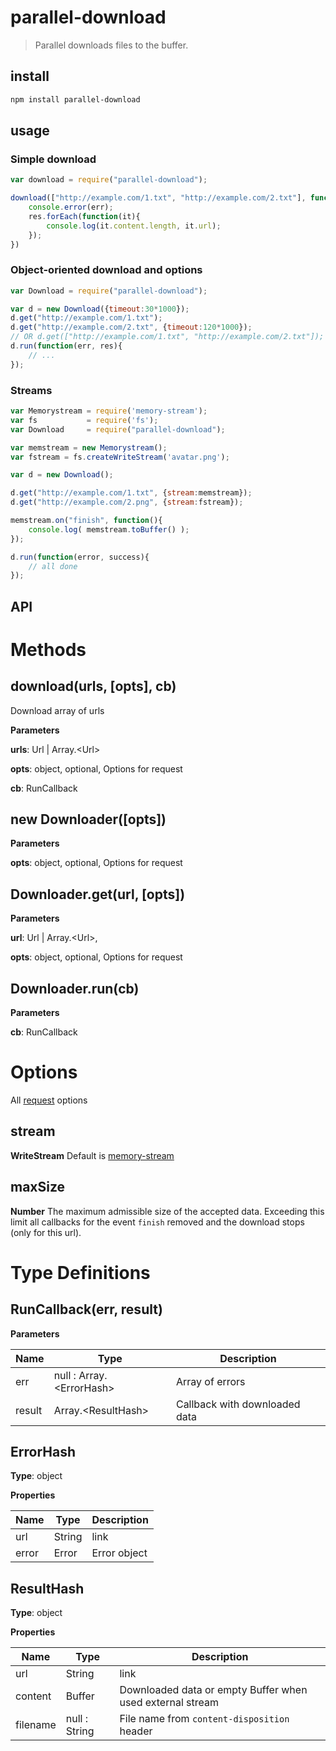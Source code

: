 # parallel-download

> Parallel downloads files to the buffer.

## install
```bash
npm install parallel-download
```

## usage 

### Simple download
```js
var download = require("parallel-download");

download(["http://example.com/1.txt", "http://example.com/2.txt"], function(err, res){
	console.error(err);
    res.forEach(function(it){
    	console.log(it.content.length, it.url);
    });
})
```

### Object-oriented download and options
```js
var Download = require("parallel-download");

var d = new Download({timeout:30*1000});
d.get("http://example.com/1.txt");
d.get("http://example.com/2.txt", {timeout:120*1000});
// OR d.get(["http://example.com/1.txt", "http://example.com/2.txt"]);
d.run(function(err, res){
	// ...
});
```

### Streams
```js
var Memorystream = require('memory-stream');
var fs           = require('fs');
var Download     = require("parallel-download");

var memstream = new Memorystream();
var fstream = fs.createWriteStream('avatar.png');

var d = new Download();

d.get("http://example.com/1.txt", {stream:memstream});
d.get("http://example.com/2.png", {stream:fstream});

memstream.on("finish", function(){
	console.log( memstream.toBuffer() );
});

d.run(function(error, success){
	// all done
});
```

## API

Methods
===

download(urls, [opts], cb)
-----------------------------
Download array of urls

**Parameters**

**urls**: Url | Array.&lt;Url&gt;

**opts**: object, optional, Options for request

**cb**: RunCallback

new Downloader([opts])
-----------------------------

**Parameters**

**opts**: object,  optional, Options for request


Downloader.get(url, [opts]) 
-----------------------------

**Parameters**

**url**: Url | Array.&lt;Url&gt;, 

**opts**: object, optional, Options for request


Downloader.run(cb) 
-----------------------------

**Parameters**

**cb**: RunCallback

Options
===

All [request](https://github.com/mikeal/request) options

stream
-----------------------------
**WriteStream**  Default is [memory-stream](https://github.com/tommymessbauer/memory-stream)


maxSize
-----------------------------
**Number** The maximum admissible size of the accepted data. Exceeding this limit all callbacks for the event `finish` removed and the download stops (only for this url).

Type Definitions
===

RunCallback(err, result)
-----------------------------

**Parameters**

| Name | Type | Description |
|------|------|-------------|
| err | null : Array.&lt;ErrorHash&gt; | Array of errors |
| result | Array.&lt;ResultHash&gt; | Callback with downloaded data |


ErrorHash
-----------------------------

**Type**: object

**Properties**

| Name | Type | Description |
|------|------|-------------|
| url | String | link |
| error | Error | Error object |

ResultHash
-----------------------------

**Type**: object

**Properties**

| Name | Type | Description |
|------|------|-------------|
| url | String | link |
| content | Buffer | Downloaded data or empty Buffer when used external stream |
|filename | null : String | File name from `content-disposition` header |